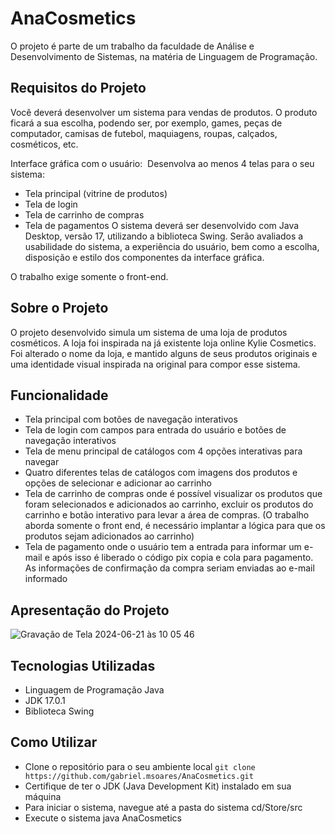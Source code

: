# AnaCosmetics
O projeto é parte de um trabalho da faculdade de Análise e Desenvolvimento de Sistemas, na matéria de Linguagem de Programação.

## Requisitos do Projeto
Você deverá desenvolver um sistema para vendas de produtos. O produto ficará a sua escolha, podendo ser, por exemplo, games, peças de computador, camisas de futebol, maquiagens, roupas, calçados, cosméticos, etc.

Interface gráfica com o usuário:  Desenvolva ao menos 4 telas para o seu sistema:
- Tela principal (vitrine de produtos)
- Tela de login 
- Tela de carrinho de compras
- Tela de pagamentos
O sistema deverá ser desenvolvido com Java Desktop, versão 17, utilizando a biblioteca Swing. Serão avaliados a usabilidade do sistema, a experiência do usuário, bem como a escolha, disposição e estilo dos componentes da interface gráfica. 

O trabalho exige somente o front-end. 

## Sobre o Projeto
O projeto desenvolvido simula um sistema de uma loja de produtos cosméticos. A loja foi inspirada na já existente loja online Kylie Cosmetics. Foi alterado o nome da loja, e mantido alguns de seus produtos originais e uma identidade visual inspirada na original para compor esse sistema. 

## Funcionalidade
- Tela principal com botões de navegação interativos 
- Tela de login com campos para entrada do usuário e botões de navegação interativos
- Tela de menu principal de catálogos com 4 opções interativas para navegar
- Quatro diferentes telas de catálogos com imagens dos produtos e opções de selecionar e adicionar ao carrinho
- Tela de carrinho de compras onde é possível visualizar os produtos que foram selecionados e adicionados ao carrinho, excluir os produtos do carrinho e botão interativo para levar a área de compras. (O trabalho aborda somente o front end, é necessário implantar a lógica para que os produtos sejam adicionados ao carrinho)
- Tela de pagamento onde o usuário tem a entrada para informar um e-mail e após isso é liberado o código pix copia e cola para pagamento. As informações de confirmação da compra seriam enviadas ao e-mail informado

## Apresentação do Projeto
![Gravação de Tela 2024-06-21 às 10 05 46](https://github.com/gabrielmsoares/AnaCosmetics/assets/87346643/b063be40-630f-4a4c-989a-ca10ed6194a9)


## Tecnologias Utilizadas
- Linguagem de Programação Java
- JDK 17.0.1
- Biblioteca Swing

## Como Utilizar
- Clone o repositório para o seu ambiente local
`git clone https://github.com/gabriel.msoares/AnaCosmetics.git`
- Certifique de ter o JDK (Java Development Kit) instalado em sua máquina
- Para iniciar o sistema, navegue até a pasta do sistema cd/Store/src
- Execute o sistema java AnaCosmetics
